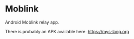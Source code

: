 # Moblink

Android Moblink relay app.

There is probably an APK available here: https://mys-lang.org